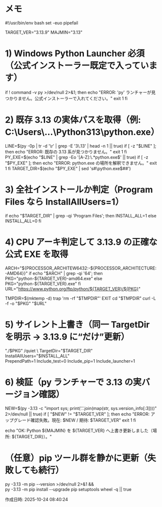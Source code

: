 # メモ

#!/usr/bin/env bash
set -euo pipefail

TARGET_VER="3.13.9"
MAJMIN="3.13"

# 1) Windows Python Launcher 必須（公式インストーラー既定で入っています）
if ! command -v py >/dev/null 2>&1; then
  echo "ERROR: 'py' ランチャーが見つかりません。公式インストーラーで入れてください。"
  exit 1
fi

# 2) 既存 3.13 の実体パスを取得（例: C:\Users\…\Python313\python.exe）
LINE=$(py -0p | tr -d '\r' | grep -E '3\.13' | head -n 1 || true)
if [ -z "$LINE" ]; then
  echo "ERROR: 既存の 3.13 系が見つかりません。"
  exit 1
fi
PY_EXE=$(echo "$LINE" | grep -Eo '[A-Z]:\\.*python\.exe$' || true)
if [ -z "$PY_EXE" ]; then
  echo "ERROR: python.exe の場所を解釈できません。"
  exit 1
fi
TARGET_DIR=$(echo "$PY_EXE" | sed 's#\\python\.exe$##')

# 3) 全社インストールか判定（Program Files なら InstallAllUsers=1）
if echo "$TARGET_DIR" | grep -qi 'Program Files'; then
  INSTALL_ALL=1
else
  INSTALL_ALL=0
fi

# 4) CPU アーキ判定して 3.13.9 の正確な公式 EXE を取得
ARCH="${PROCESSOR_ARCHITEW6432:-${PROCESSOR_ARCHITECTURE:-AMD64}}"
if echo "$ARCH" | grep -qi '64'; then
  PKG="python-${TARGET_VER}-amd64.exe"
else
  PKG="python-${TARGET_VER}.exe"
fi
URL="https://www.python.org/ftp/python/${TARGET_VER}/${PKG}"

TMPDIR=$(mktemp -d)
trap 'rm -rf "$TMPDIR"' EXIT
cd "$TMPDIR"
curl -L -f -o "$PKG" "$URL"

# 5) サイレント上書き（同一 TargetDir を明示 → 3.13.9 に“だけ”更新）
"./$PKG" /quiet \
  TargetDir="$TARGET_DIR" \
  InstallAllUsers="$INSTALL_ALL" \
  PrependPath=1 Include_test=0 Include_pip=1 Include_launcher=1

# 6) 検証（py ランチャーで 3.13 の実バージョン確認）
NEW=$(py -3.13 -c "import sys; print('.'.join(map(str, sys.version_info[:3])))" 2>/dev/null || true)
if [ "$NEW" != "$TARGET_VER" ]; then
  echo "ERROR: アップグレード確認失敗。現在: $NEW / 期待: $TARGET_VER"
  exit 1
fi

echo "OK: Python ${MAJMIN} を ${TARGET_VER} へ上書き更新しました（場所: ${TARGET_DIR}）。"

# （任意）pip ツール群を静かに更新（失敗しても続行）
py -3.13 -m pip --version >/dev/null 2>&1 && \
py -3.13 -m pip install --upgrade pip setuptools wheel -q || true

作成日時: 2025-10-24 08:40:24